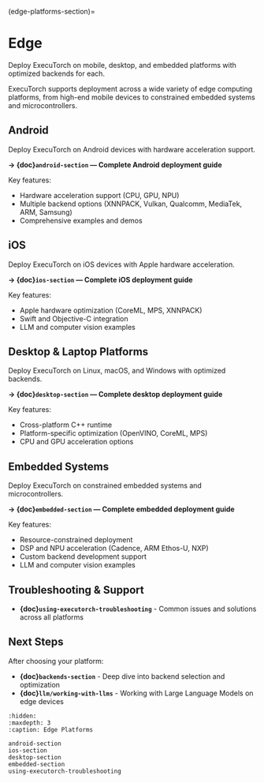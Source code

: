 (edge-platforms-section)=
# Edge

Deploy ExecuTorch on mobile, desktop, and embedded platforms with optimized backends for each.

ExecuTorch supports deployment across a wide variety of edge computing platforms, from high-end mobile devices to constrained embedded systems and microcontrollers.

## Android

Deploy ExecuTorch on Android devices with hardware acceleration support.

**→ {doc}`android-section` — Complete Android deployment guide**

Key features:

- Hardware acceleration support (CPU, GPU, NPU)
- Multiple backend options (XNNPACK, Vulkan, Qualcomm, MediaTek, ARM, Samsung)
- Comprehensive examples and demos

## iOS

Deploy ExecuTorch on iOS devices with Apple hardware acceleration.

**→ {doc}`ios-section` — Complete iOS deployment guide**

Key features:
- Apple hardware optimization (CoreML, MPS, XNNPACK)
- Swift and Objective-C integration
- LLM and computer vision examples

## Desktop & Laptop Platforms

Deploy ExecuTorch on Linux, macOS, and Windows with optimized backends.

**→ {doc}`desktop-section` — Complete desktop deployment guide**

Key features:
- Cross-platform C++ runtime
- Platform-specific optimization (OpenVINO, CoreML, MPS)
- CPU and GPU acceleration options

## Embedded Systems

Deploy ExecuTorch on constrained embedded systems and microcontrollers.

**→ {doc}`embedded-section` — Complete embedded deployment guide**

Key features:

- Resource-constrained deployment
- DSP and NPU acceleration (Cadence, ARM Ethos-U, NXP)
- Custom backend development support
- LLM and computer vision examples

## Troubleshooting & Support

- **{doc}`using-executorch-troubleshooting`** - Common issues and solutions across all platforms

## Next Steps

After choosing your platform:

- **{doc}`backends-section`** - Deep dive into backend selection and optimization
- **{doc}`llm/working-with-llms`** - Working with Large Language Models on edge devices

```{toctree}
:hidden:
:maxdepth: 3
:caption: Edge Platforms

android-section
ios-section
desktop-section
embedded-section
using-executorch-troubleshooting
